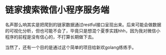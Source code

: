 # 链家搜索微信小程序服务端

名声那么响其实是把爬到的链家数据通过restful接口呈现出来。后来可能会做数据的可视化分析，但也可能不会了，毕竟只是想混个夏季实践hhh，因为我对微信小程序的前程是没有信心的，不打算长期做下去。

当然了，还有一个目的是通过这个简单的项目给新欢golang练练手。